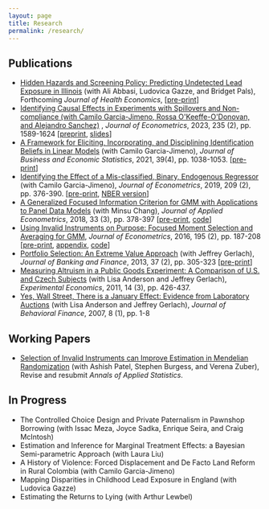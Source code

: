 ```yaml
---
layout: page
title: Research
permalink: /research/
---
```


<!-- Click [here](/pdf/DiTraglia-research.pdf) to download a copy of my most recent research statement.-->

## Publications

- [Hidden Hazards and Screening Policy: Predicting Undetected Lead Exposure in Illinois](https://doi.org/10.1016/j.jhealeco.2023.102783) (with Ali Abbasi, Ludovica Gazze, and Bridget Pals), Forthcoming *Journal of Health Economics*, [[pre-print]](https://ditraglia.com/pdf/lead-JHE.pdf)
- [Identifying Causal Effects in Experiments with Spillovers and Non-compliance (with Camilo Garcia-Jimeno, Rossa O'Keeffe-O'Donovan, and Alejandro Sanchez)](https://doi.org/10.1016/j.jeconom.2023.01.008) , *Journal of Econometrics*, 2023, 235 (2), pp. 1589-1624 [[preprint](https://ditraglia.com/pdf/spillovers-paper.pdf), [slides](https://ditraglia.com/pdf/spillovers-slides.pdf)]
- [A Framework for Eliciting, Incorporating, and Disciplining Identification Beliefs in Linear Models](https://doi.org/10.1080/07350015.2020.1753528) (with Camilo Garcia-Jimeno), *Journal of Business and Economic Statistics*, 2021, 39(4), pp. 1038-1053. [[pre-print](http://ditraglia.com/pdf/DiTraglia-Garcia-Jimeno-2019.pdf)]
- [Identifying the Effect of a Mis-classified, Binary, Endogenous Regressor](https://www.sciencedirect.com/science/article/pii/S0304407619300181) (with Camilo Garcia-Jimeno), *Journal of Econometrics*, 2019, 209 (2), pp. 376-390. [[pre-print](http://ditraglia.com/pdf/binary-regressor-final.pdf), [NBER version](http://ditraglia.com/pdf/DiTraglia_Garcia-Jimeno_2017b.pdf)] 
- [A Generalized Focused Information Criterion for GMM with Applications to Panel Data Models](https://onlinelibrary.wiley.com/doi/10.1002/jae.2614) (with Minsu Chang), *Journal of Applied Econometrics*, 2018, 33 (3), pp. 378-397 [[pre-print](http://ditraglia.com/pdf/GFIC_paper.pdf), [code](https://github.com/fditraglia/gfic)]
- [Using Invalid Instruments on Purpose: Focused Moment Selection and Averaging for GMM](https://www.sciencedirect.com/science/article/pii/S0304407616301518), *Journal of Econometrics*, 2016, 195 (2), pp. 187-208 [[pre-print](http://ditraglia.com/pdf/FMSC.pdf), [appendix](http://ditraglia.com/pdf/FMSC_appendix.pdf), [code](https://github.com/fditraglia/fmsc)]
- [Portfolio Selection: An Extreme Value Approach](https://www.sciencedirect.com/science/article/pii/S0378426612002592) (with Jeffrey Gerlach), *Journal of Banking and Finance*, 2013, 37 (2), pp. 305-323 [[pre-print](http://ditraglia.com/pdf/EV_paper.pdf)]
- [Measuring Altruism in a Public Goods Experiment: A Comparison of U.S. and Czech Subjects](http://link.springer.com/article/10.1007%2Fs10683-011-9274-8) (with Lisa Anderson and Jeffrey Gerlach), *Experimental Economics*, 2011, 14 (3), pp. 426-437.
- [Yes, Wall Street, There is a January Effect: Evidence from Laboratory Auctions](http://www.tandfonline.com/doi/abs/10.1080/15427560709337012) (with Lisa Anderson and Jeffrey Gerlach), *Journal of Behavioral Finance*, 2007, 8 (1), pp. 1-8

## Working Papers
- [Selection of Invalid Instruments can Improve Estimation in Mendelian Randomization](https://arxiv.org/abs/2107.01513) (with Ashish Patel, Stephen Burgess, and Verena Zuber), Revise and resubmit *Annals of Applied Statistics*. 

## In Progress
- The Controlled Choice Design and Private Paternalism in Pawnshop Borrowing (with Issac Meza, Joyce Sadka, Enrique Seira, and Craig McIntosh)
- Estimation and Inference for Marginal Treatment Effects: a Bayesian Semi-parametric Approach (with Laura Liu)
- A History of Violence: Forced Displacement and De Facto Land Reform in Rural Colombia (with Camilo Garcia-Jimeno) 
- Mapping Disparities in Childhood Lead Exposure in England (with Ludovica Gazze)
- Estimating the Returns to Lying (with Arthur Lewbel)

